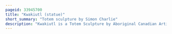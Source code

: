 ```yaml
---
pageid: 33945700
title: "Kwakiutl (statue)"
short_summary: "Totem sculpture by Simon Charlie"
description: "Kwakiutl is a Totem Sculpture by Aboriginal Canadian Artist Simon Charlie, which has caused Controversy for its Nudity over multiple Decades of Display in Chinguacousy Township, and later Brampton, both near Toronto in Ontario, Canada. Charlie, also known as Hwunumetse', later received the Order of Canada. The 9-foot-tall cedar wood sculpture is best known for its exposed male genitals."
---
```

